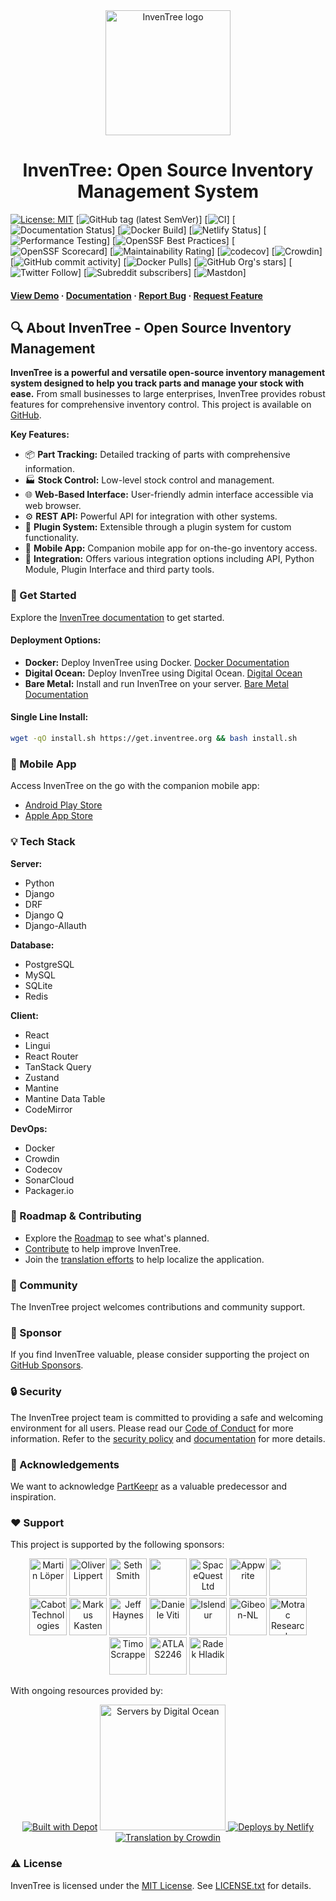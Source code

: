 <div align="center">
  <img src="assets/images/logo/inventree.png" alt="InvenTree logo" width="200" height="auto" />
  <h1>InvenTree: Open Source Inventory Management System</h1>
</div>

<!-- Badges -->
[![License: MIT](https://img.shields.io/badge/License-MIT-yellow.svg)](https://opensource.org/license/MIT)
[![GitHub tag (latest SemVer)](https://img.shields.io/github/v/tag/inventree/inventree)]
[![CI](https://github.com/inventree/InvenTree/actions/workflows/qc_checks.yaml/badge.svg)]
[![Documentation Status](https://readthedocs.org/projects/inventree/badge/?version=latest)]
[![Docker Build](https://github.com/inventree/InvenTree/actions/workflows/docker.yaml/badge.svg)]
[![Netlify Status](https://api.netlify.com/api/v1/badges/9bbb2101-0a4d-41e7-ad56-b63fb6053094/deploy-status)]
[![Performance Testing](https://dev.azure.com/InvenTree/InvenTree%20test%20statistics/_apis/build/status%2Fmatmair.InvenTree?branchName=testing)]
[![OpenSSF Best Practices](https://bestpractices.coreinfrastructure.org/projects/7179/badge)]
[![OpenSSF Scorecard](https://api.securityscorecards.dev/projects/github.com/inventree/InvenTree/badge)]
[![Maintainability Rating](https://sonarcloud.io/api/project_badges/measure?project=inventree_InvenTree&metric=sqale_rating)]
[![codecov](https://codecov.io/gh/inventree/InvenTree/graph/badge.svg?token=9DZRGUUV7B)]
[![Crowdin](https://badges.crowdin.net/inventree/localized.svg)]
[![GitHub commit activity](https://img.shields.io/github/commit-activity/m/inventree/inventree)]
[![Docker Pulls](https://img.shields.io/docker/pulls/inventree/inventree)]
[![GitHub Org's stars](https://img.shields.io/github/stars/inventree?style=social)]
[![Twitter Follow](https://img.shields.io/twitter/follow/inventreedb?style=social)]
[![Subreddit subscribers](https://img.shields.io/reddit/subreddit-subscribers/inventree?style=social)]
[![Mastdon](https://img.shields.io/badge/dynamic/json?label=Mastodon&query=followers_count&url=https%3A%2F%2Fchaos.social%2Fapi%2Fv1%2Faccounts%2Flookup%3Facct=InvenTree&logo=mastodon&style=social)]

<h4>
    <a href="https://demo.inventree.org/">View Demo</a>
  <span> · </span>
    <a href="https://docs.inventree.org/en/latest/">Documentation</a>
  <span> · </span>
    <a href="https://github.com/inventree/InvenTree/issues/new?template=bug_report.md&title=[BUG]">Report Bug</a>
  <span> · </span>
    <a href="https://github.com/inventree/InvenTree/issues/new?template=feature_request.md&title=[FR]">Request Feature</a>
  </h4>
</div>

## :mag: About InvenTree - Open Source Inventory Management

**InvenTree is a powerful and versatile open-source inventory management system designed to help you track parts and manage your stock with ease.**  From small businesses to large enterprises, InvenTree provides robust features for comprehensive inventory control.  This project is available on [GitHub](https://github.com/inventree/InvenTree).

**Key Features:**

*   📦 **Part Tracking:**  Detailed tracking of parts with comprehensive information.
*   🏭 **Stock Control:**  Low-level stock control and management.
*   🌐 **Web-Based Interface:**  User-friendly admin interface accessible via web browser.
*   ⚙️ **REST API:** Powerful API for integration with other systems.
*   🔌 **Plugin System:** Extensible through a plugin system for custom functionality.
*   📱 **Mobile App:** Companion mobile app for on-the-go inventory access.
*   🔄 **Integration:** Offers various integration options including API, Python Module, Plugin Interface and third party tools.

### :rocket: Get Started

Explore the [InvenTree documentation](https://docs.inventree.org/en/latest/) to get started.

#### Deployment Options:
*   **Docker:** Deploy InvenTree using Docker. [Docker Documentation](https://docs.inventree.org/en/latest/start/docker/)
*   **Digital Ocean:** Deploy InvenTree using Digital Ocean. [Digital Ocean](https://inventree.org/digitalocean)
*   **Bare Metal:** Install and run InvenTree on your server. [Bare Metal Documentation](https://docs.inventree.org/en/latest/start/install/)

#### Single Line Install:
```bash
wget -qO install.sh https://get.inventree.org && bash install.sh
```

### :iphone: Mobile App

Access InvenTree on the go with the companion mobile app:

*   [Android Play Store](https://play.google.com/store/apps/details?id=inventree.inventree_app)
*   [Apple App Store](https://apps.apple.com/au/app/inventree/id1581731101#?platform=iphone)

### :bulb: Tech Stack

**Server:**
*   Python
*   Django
*   DRF
*   Django Q
*   Django-Allauth

**Database:**
*   PostgreSQL
*   MySQL
*   SQLite
*   Redis

**Client:**
*   React
*   Lingui
*   React Router
*   TanStack Query
*   Zustand
*   Mantine
*   Mantine Data Table
*   CodeMirror

**DevOps:**
*   Docker
*   Crowdin
*   Codecov
*   SonarCloud
*   Packager.io

### :compass: Roadmap & Contributing

*   Explore the [Roadmap](https://github.com/inventree/InvenTree/issues?q=is%3Aopen+is%3Aissue+label%3Aroadmap) to see what's planned.
*   [Contribute](https://docs.inventree.org/en/latest/develop/contributing/) to help improve InvenTree.
*   Join the [translation efforts](https://crowdin.com/project/inventree) to help localize the application.

### :handshake: Community

The InvenTree project welcomes contributions and community support.

### :money_with_wings: Sponsor

If you find InvenTree valuable, please consider supporting the project on [GitHub Sponsors](https://github.com/sponsors/inventree).

### :lock: Security

The InvenTree project team is committed to providing a safe and welcoming environment for all users. Please read our [Code of Conduct](CODE_OF_CONDUCT.md) for more information.
Refer to the [security policy](SECURITY.md) and [documentation](https://docs.inventree.org/en/latest/security/) for more details.

### :gem: Acknowledgements

We want to acknowledge [PartKeepr](https://github.com/partkeepr/PartKeepr) as a valuable predecessor and inspiration.

### :heart: Support

<p>This project is supported by the following sponsors:</p>

<p align="center">
<a href="https://github.com/MartinLoeper"><img src="https://github.com/MartinLoeper.png" width="60px" alt="Martin Löper" /></a>
<a href="https://github.com/lippoliv"><img src="https://github.com/lippoliv.png" width="60px" alt="Oliver Lippert" /></a>
<a href="https://github.com/lfg-seth"><img src="https://github.com/lfg-seth.png" width="60px" alt="Seth Smith" /></a>
<a href="https://github.com/snorkrat"><img src="https://github.com/snorkrat.png" width="60px" alt="" /></a>
<a href="https://github.com/spacequest-ltd"><img src="https://github.com/spacequest-ltd.png" width="60px" alt="SpaceQuest Ltd" /></a>
<a href="https://github.com/appwrite"><img src="https://github.com/appwrite.png" width="60px" alt="Appwrite" /></a>
<a href="https://github.com/PricelessToolkit"><img src="https://github.com/PricelessToolkit.png" width="60px" alt="" /></a>
<a href="https://github.com/cabottech"><img src="https://github.com/cabottech.png" width="60px" alt="Cabot Technologies" /></a>
<a href="https://github.com/markus-k"><img src="https://github.com/markus-k.png" width="60px" alt="Markus Kasten" /></a>
<a href="https://github.com/jefffhaynes"><img src="https://github.com/jefffhaynes.png" width="60px" alt="Jeff Haynes" /></a>
<a href="https://github.com/dnviti"><img src="https://github.com/dnviti.png" width="60px" alt="Daniele Viti" /></a>
<a href="https://github.com/Islendur"><img src="https://github.com/Islendur.png" width="60px" alt="Islendur" /></a>
<a href="https://github.com/Gibeon-NL"><img src="https://github.com/Gibeon-NL.png" width="60px" alt="Gibeon-NL" /></a>
<a href="https://github.com/Motrac-Research-Engineering"><img src="https://github.com/Motrac-Research-Engineering.png" width="60px" alt="Motrac Research" /></a>
<a href="https://github.com/trytuna"><img src="https://github.com/trytuna.png" width="60px" alt="Timo Scrappe" /></a>
<a href="https://github.com/ATLAS2246"><img src="https://github.com/ATLAS2246.png" width="60px" alt="ATLAS2246" /></a>
<a href="https://github.com/Kedarius"><img src="https://github.com/Kedarius.png" width="60px" alt="Radek Hladik" /></a>
</p>

<p>With ongoing resources provided by:</p>

<p align="center">
  <a href="https://depot.dev?utm_source=inventree"><img src="https://depot.dev/badges/built-with-depot.svg" alt="Built with Depot" /></a>
  <a href="https://inventree.org/digitalocean">
    <img src="https://opensource.nyc3.cdn.digitaloceanspaces.com/attribution/assets/SVG/DO_Logo_horizontal_blue.svg" width="201px" alt="Servers by Digital Ocean">
  </a>
  <a href="https://www.netlify.com"> <img src="https://www.netlify.com/v3/img/components/netlify-color-bg.svg" alt="Deploys by Netlify" /> </a>
  <a href="https://crowdin.com"> <img src="https://crowdin.com/images/crowdin-logo.svg" alt="Translation by Crowdin" /> </a> <br>
</p>

### :warning: License

InvenTree is licensed under the [MIT License](https://choosealicense.com/licenses/mit/). See [LICENSE.txt](https://github.com/inventree/InvenTree/blob/master/LICENSE) for details.